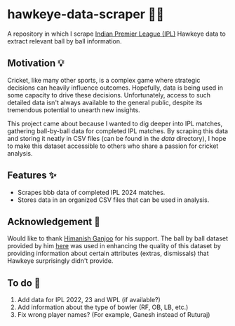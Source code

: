 # hawkeye-data-scraper 🏏🦅
A repository in which I scrape [Indian Premier League (IPL)](https://www.iplt20.com/) Hawkeye data to extract relevant ball by ball information.

## Motivation 💡
Cricket, like many other sports, is a complex game where strategic decisions can heavily influence outcomes. Hopefully, data is being used in some capacity to drive these decisions. Unfortunately, access to such detailed data isn't always available to the general public, despite its tremendous potential to unearth new insights.

This project came about because I wanted to dig deeper into IPL matches, gathering ball-by-ball data for completed IPL matches. By scraping this data and storing it neatly in CSV files (can be found in the *data* directory), I hope to make this dataset accessible to others who share a passion for cricket analysis.

## Features ✨
- Scrapes bbb data of completed IPL 2024 matches.
- Stores data in an organized CSV files that can be used in analysis.

## Acknowledgement 🙌
Would like to thank [Himanish Ganjoo](https://twitter.com/hganjoo_153) for his support. The ball by ball dataset provided by him [here](https://www.dropbox.com/scl/fi/bab0f36l6j7iunjtjpmpk/t20_bbb.csv?rlkey=n5ves62ma5clehpeqcsn0pfnl&e=1&dl=0) was used in enhancing the quality of this dataset by providing information about certain attributes (extras, dismissals) that Hawkeye surprisingly didn't provide.

## To do 🔨

1. Add data for IPL 2022, 23 and WPL (if available?)
2. Add information about the type of bowler (RF, OB, LB, etc.)
3. Fix wrong player names? (For example, Ganesh instead of Ruturaj)
